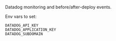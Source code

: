 Datadog monitoring and before/after-deploy events.

Env vars to set:
```
DATADOG_API_KEY
DATADOG_APPLICATION_KEY
DATADOG_SUBDOMAIN
```
